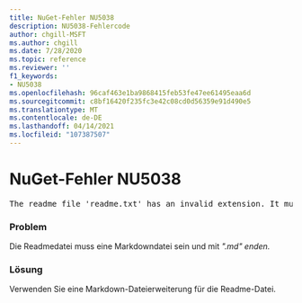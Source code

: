 ```yaml
---
title: NuGet-Fehler NU5038
description: NU5038-Fehlercode
author: chgill-MSFT
ms.author: chgill
ms.date: 7/28/2020
ms.topic: reference
ms.reviewer: ''
f1_keywords:
- NU5038
ms.openlocfilehash: 96caf463e1ba9868415feb53fe47ee61495eaa6d
ms.sourcegitcommit: c8bf16420f235fc3e42c08cd0d56359e91d490e5
ms.translationtype: MT
ms.contentlocale: de-DE
ms.lasthandoff: 04/14/2021
ms.locfileid: "107387507"
---
```

# <a name="nuget-error-nu5038"></a>NuGet-Fehler NU5038
<pre>The readme file 'readme.txt' has an invalid extension. It must end in .md.</pre>

### <a name="issue"></a>Problem

Die Readmedatei muss eine Markdowndatei sein und mit *".md" enden.*

### <a name="solution"></a>Lösung

Verwenden Sie eine Markdown-Dateierweiterung für die Readme-Datei.
